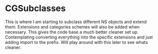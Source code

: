 CGSubclasses
============

This is where I am starting to subclass different NS objects and extend them. Extensions and categories schemes will also be added when necessary. This gives the code base a much better cleaner set up. Contemplating converting everything into the specific extensions and just adding import to the prefix. Will play around with this later to see whats cleaner.

